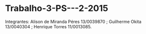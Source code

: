 # Trabalho-3-PS---2-2015
Integrantes: Alison de Miranda Péres 13/0039870 ; Guilherme Okita 13/0040304 ; Henrique Torres 11/0013085.
